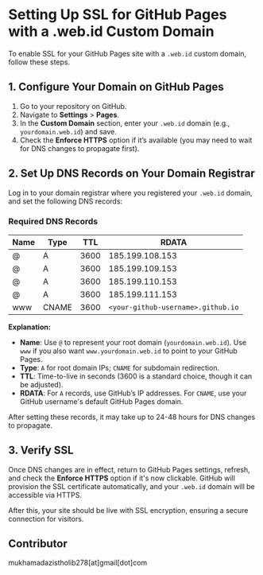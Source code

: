 # Setting Up SSL for GitHub Pages with a .web.id Custom Domain

To enable SSL for your GitHub Pages site with a `.web.id` custom domain, follow these steps.

## 1. Configure Your Domain on GitHub Pages
1. Go to your repository on GitHub.
2. Navigate to **Settings** > **Pages**.
3. In the **Custom Domain** section, enter your `.web.id` domain (e.g., `yourdomain.web.id`) and save.
4. Check the **Enforce HTTPS** option if it’s available (you may need to wait for DNS changes to propagate first).

## 2. Set Up DNS Records on Your Domain Registrar
Log in to your domain registrar where you registered your `.web.id` domain, and set the following DNS records:

### Required DNS Records

| Name  | Type   | TTL   | RDATA                                 |
|-------|--------|-------|---------------------------------------|
| @     | A      | 3600  | 185.199.108.153                       |
| @     | A      | 3600  | 185.199.109.153                       |
| @     | A      | 3600  | 185.199.110.153                       |
| @     | A      | 3600  | 185.199.111.153                       |
| www   | CNAME  | 3600  | `<your-github-username>.github.io`    |

**Explanation:**
- **Name**: Use `@` to represent your root domain (`yourdomain.web.id`). Use `www` if you also want `www.yourdomain.web.id` to point to your GitHub Pages.
- **Type**: `A` for root domain IPs; `CNAME` for subdomain redirection.
- **TTL**: Time-to-live in seconds (3600 is a standard choice, though it can be adjusted).
- **RDATA**: For `A` records, use GitHub’s IP addresses. For `CNAME`, use your GitHub username's default GitHub Pages domain.

After setting these records, it may take up to 24-48 hours for DNS changes to propagate.

## 3. Verify SSL
Once DNS changes are in effect, return to GitHub Pages settings, refresh, and check the **Enforce HTTPS** option if it's now clickable. GitHub will provision the SSL certificate automatically, and your `.web.id` domain will be accessible via HTTPS.

After this, your site should be live with SSL encryption, ensuring a secure connection for visitors.

## Contributor
mukhamadazistholib278[at]gmail[dot]com